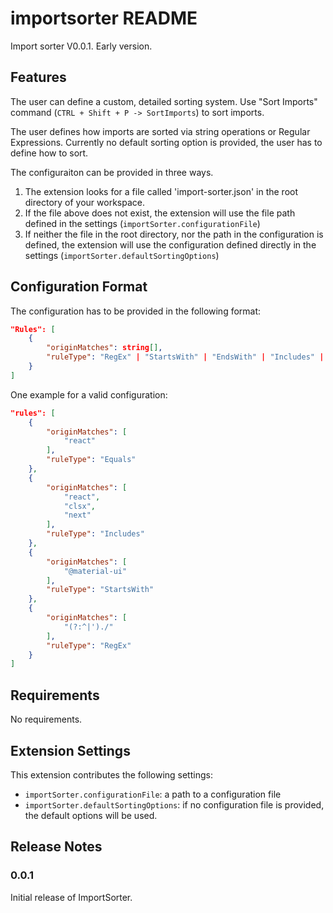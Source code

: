 # importsorter README

Import sorter V0.0.1. Early version. 

## Features

The user can define a custom, detailed sorting system. Use "Sort Imports" command (`CTRL + Shift + P -> SortImports`) to sort imports. 

The user defines how imports are sorted via string operations or Regular Expressions.
Currently no default sorting option is provided, the user has to define how to sort.

The configuraiton can be provided in three ways. 
1. The extension looks for a file called 'import-sorter.json' in the root directory of your workspace. 
2. If the file above does not exist, the extension will use the file path defined in the settings (`importSorter.configurationFile`)
3. If neither the file in the root directory, nor the path in the configuration is defined, the extension will use the configuration defined directly in the settings (`importSorter.defaultSortingOptions`)

## Configuration Format

The configuration has to be provided in the following format:

```json
"Rules": [
    {
        "originMatches": string[],
        "ruleType": "RegEx" | "StartsWith" | "EndsWith" | "Includes" | "Equals"
    }
]
```

One example for a valid configuration:

```json
"rules": [ 
    {
        "originMatches": [
            "react"
        ],
        "ruleType": "Equals"
    },
    {
        "originMatches": [
            "react",
            "clsx",
            "next"
        ],
        "ruleType": "Includes"
    },
    {
        "originMatches": [
            "@material-ui"
        ],
        "ruleType": "StartsWith"
    },
    {
        "originMatches": [
            "(?:^|')./"
        ],
        "ruleType": "RegEx"
    }
]
```

## Requirements

No requirements.

## Extension Settings

This extension contributes the following settings:

* `importSorter.configurationFile`: a path to a configuration file
* `importSorter.defaultSortingOptions`: if no configuration file is provided, the default options will be used. 

## Release Notes


### 0.0.1

Initial release of ImportSorter.